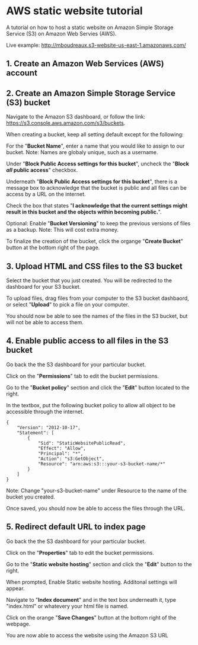 # AWS static website tutorial
A tutorial on how to host a static website on Amazon Simple Storage Service (S3) on Amazon Web Servies (AWS).

Live example: http://mboudreaux.s3-website-us-east-1.amazonaws.com/

## 1. Create an Amazon Web Services (AWS) account

## 2. Create an Amazon Simple Storage Service (S3) bucket
Navigate to the Amazon S3 dashboard, or follow the link: https://s3.console.aws.amazon.com/s3/buckets.

When creating a bucket, keep all setting default except for the following:

For the "**Bucket Name**", enter a name that you would like to assign to our bucket. Note: Names are globaly unique, such as a username.

Under "**Block Public Access settings for this bucket**", uncheck the "**Block _all_ public access**" checkbox.

Underneath "**Block Public Access settings for this bucket**", there is a message box to acknowledge that the bucket is public and all files can be access by a URL on the internet.

Check the box that states "**I acknowledge that the current settings might result in this bucket and the objects within becoming public.**".

Optional: Enable "**Bucket Versioning**" to keep the previous versions of files as a backup. Note: This will cost extra money.

To finalize the creation of the bucket, click the organge "**Create Bucket**" button at the bottom right of the page.

## 3. Upload HTML and CSS files to the S3 bucket

Select the bucket that you just created. You will be redirected to the dashboard for your S3 bucket.

To upload files, drag files from your computer to the S3 bucket dashbaord, or select "**Upload**" to pick a file on your computer.

You should now be able to see the names of the files in the S3 bucket, but will not be able to access them.

## 4. Enable public access to all files in the S3 bucket

Go back the the S3 dashboard for your particular bucket.

Click on the "**Permissions**" tab to edit the bucket permissions.

Go to the "**Bucket policy**" section and click the "**Edit**" button located to the right.

In the textbox, put the following bucket policy to allow all object to be accessible through the internet.
```
{
    "Version": "2012-10-17",
    "Statement": [
        {
            "Sid": "StaticWebsitePublicRead",
            "Effect": "Allow",
            "Principal": "*",
            "Action": "s3:GetObject",
            "Resource": "arn:aws:s3:::your-s3-bucket-name/*"
        }
    ]
}
```

Note: Change "your-s3-bucket-name" under Resource to the name of the bucket you created.

Once saved, you should now be able to access the files through the URL.

## 5. Redirect default URL to index page

Go back the the S3 dashboard for your particular bucket.

Click on the "**Properties**" tab to edit the bucket permissions.

Go to the "**Static website hosting**" section and click the "**Edit**" button to the right.

When prompted, Enable Static website hosting. Additonal settings will appear.

Navigate to "**Index document**" and in the text box underneath it, type "index.html" or whatevery your html file is named.

Click on the orange "**Save Changes**" button at the bottom right of the webpage.

You are now able to access the website using the Amazon S3 URL





